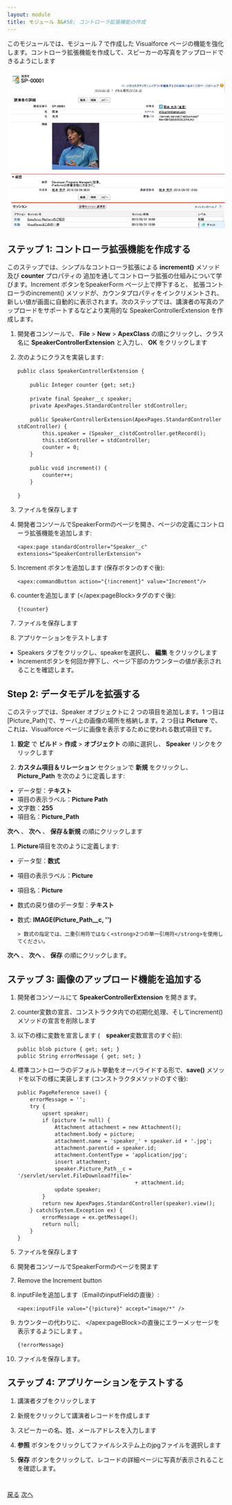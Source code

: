 ```yaml
---
layout: module
title: モジュール 8&#58; コントローラ拡張機能の作成
---
```


このモジュールでは、モジュール 7 で作成した Visualforce ページの機能を強化します。コントローラ拡張機能を作成して、スピーカーの写真をアップロードできるようにします

![](images/upload.jpg)

## ステップ 1: コントローラ拡張機能を作成する

このステップでは、シンプルなコントローラ拡張による **increment()** メソッド及び **counter** プロパティの
追加を通してコントローラ拡張の仕組みについて学びます。Increment ボタンをSpeakerForm ページ上で押下すると、 拡張コントローラのincrement() メソッドが、カウンタプロパティをインクリメントされ、新しい値が画面に自動的に表示されます。次のステップでは、講演者の写真のアップロードをサポートするなどより実用的な SpeakerControllerExtension を作成します。

1. 開発者コンソールで、 **File** > **New** > **ApexClass** の順にクリックし、クラス名に **SpeakerControllerExtension** と入力し、 **OK** をクリックします

1. 次のようにクラスを実装します:

    ```
    public class SpeakerControllerExtension {

        public Integer counter {get; set;}

        private final Speaker__c speaker;
        private ApexPages.StandardController stdController;

        public SpeakerControllerExtension(ApexPages.StandardController stdController) {
            this.speaker = (Speaker__c)stdController.getRecord();
            this.stdController = stdController;
            counter = 0;
        }

        public void increment() {
            counter++;
        }

    }
    ```
1. ファイルを保存します

1. 開発者コンソールでSpeakerFormのページを開き、ページの定義にコントローラ拡張機能を追加します:

    ```
    <apex:page standardController="Speaker__c" extensions="SpeakerControllerExtension">
    ```

1. Increment ボタンを追加します (保存ボタンのすぐ後):

    ```
    <apex:commandButton action="{!increment}" value="Increment"/>
    ```

1. counterを追加します (&lt;/apex:pageBlock>タグのすぐ後):

    ```
    {!counter}
    ```

1. ファイルを保存します

1. アプリケーションをテストします
  - Speakers タブをクリックし、speakerを選択し、 **編集** をクリックします
  - Incrementボタンを何回か押下し、ページ下部のカウンターの値が表示されることを確認します。


## Step 2: データモデルを拡張する

このステップでは、Speaker オブジェクトに 2 つの項目を追加します。1 つ目は[Picture_Path]で、サーバ上の画像の場所を格納します。2 つ目は **Picture** で、これは、Visualforce ページに画像を表示するために使われる数式項目です。

1. **設定** で **ビルド** > **作成** > **オブジェクト** の順に選択し、 **Speaker** リンクをクリックします

1. **カスタム項目＆リレーション** セクションで **新規** をクリックし、 **Picture_Path** を次のように定義します:
  - データ型：**テキスト**
  - 項目の表示ラベル：**Picture Path**
  - 文字数：**255**
  - 項目名：**Picture_Path**

  **次へ** 、 **次へ** 、 **保存＆新規** の順にクリックします

1. **Picture**項目を次のように定義します:
  - データ型：**数式**
  - 項目の表示ラベル：**Picture**
  - 項目名：**Picture**
  - 数式の戻り値のデータ型：**テキスト**
  - 数式: **IMAGE(Picture&#95;Path__c, '')**

        > 数式の指定では、二重引用符ではなく<strong>2つの単一引用符</strong>を使用してください。

  **次へ** 、 **次へ** 、 **保存** の順にクリックします。


## ステップ 3: 画像のアップロード機能を追加する

1. 開発者コンソールにて **SpeakerControllerExtension** を開きます。

1. counter変数の宣言、コンストラクタ内での初期化処理、そしてincrement()メソッドの宣言を削除します

1. 以下の様に変数を宣言します (　**speaker**変数宣言のすぐ前):

    ```
    public blob picture { get; set; }
    public String errorMessage { get; set; }
    ```

1. 標準コントローラのデフォルト挙動をオーバライドする形で、**save()** メソッドを以下の様に実装します (コンストラクタメソッドのすぐ後):

    ```
    public PageReference save() {
        errorMessage = '';
        try {
            upsert speaker;
            if (picture != null) {
                Attachment attachment = new Attachment();
                attachment.body = picture;
                attachment.name = 'speaker_' + speaker.id + '.jpg';
                attachment.parentid = speaker.id;
                attachment.ContentType = 'application/jpg';
                insert attachment;
                speaker.Picture_Path__c = '/servlet/servlet.FileDownload?file='
                                          + attachment.id;
                update speaker;
            }
            return new ApexPages.StandardController(speaker).view();
        } catch(System.Exception ex) {
            errorMessage = ex.getMessage();
            return null;
        }
    }
    ```

1. ファイルを保存します

1. 開発者コンソールでSpeakerFormのページを開ます

1. Remove the Increment button

1. inputFileを追加します（EmailのinputFieldの直後）:

    ```
    <apex:inputFile value="{!picture}" accept="image/*" />
    ```

1. カウンターの代わりに、 &lt;/apex:pageBlock>の直後にエラーメッセージを表示するようにします 。

    ```
    {!errorMessage}
    ```

1. ファイルを保存します。

## ステップ 4: アプリケーションをテストする

1. 講演者タブをクリックします

1. 新規をクリックして講演者レコードを作成します

1. スピーカーの名、姓、メールアドレスを入力します

1. **参照** ボタンをクリックしてファイルシステム上のjpgファイルを選択します

1. **保存** ボタンをクリックして、レコードの詳細ページに写真が表示されることを確認します。


<div class="row" style="margin-top:40px;">
<div class="col-sm-12">
<a href="Creating-a-Visualforce-Page.html" class="btn btn-default"><i class="glyphicon glyphicon-chevron-left"></i> 戻る</a>
<a href="Using-JavaScript-in-Visualforce-Pages.html" class="btn btn-default pull-right">次へ <i class="glyphicon glyphicon-chevron-right"></i></a>
</div>
</div>
